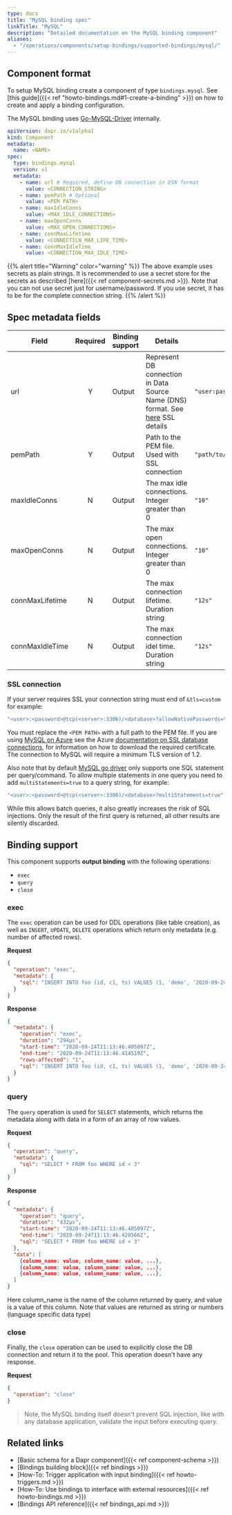 ```yaml
---
type: docs
title: "MySQL binding spec"
linkTitle: "MySQL"
description: "Detailed documentation on the MySQL binding component"
aliases:
  - "/operations/components/setup-bindings/supported-bindings/mysql/"
---
```


## Component format

To setup MySQL binding create a component of type `bindings.mysql`. See [this guide]({{< ref "howto-bindings.md#1-create-a-binding" >}}) on how to create and apply a binding configuration.

The MySQL binding uses [Go-MySQL-Driver](https://github.com/go-sql-driver/mysql) internally.

```yaml
apiVersion: dapr.io/v1alpha1
kind: Component
metadata:
  name: <NAME>
spec:
  type: bindings.mysql
  version: v1
  metadata:
    - name: url # Required, define DB connection in DSN format
      value: <CONNECTION_STRING>
    - name: pemPath # Optional
      value: <PEM PATH>
    - name: maxIdleConns
      value: <MAX_IDLE_CONNECTIONS>
    - name: maxOpenConns
      value: <MAX_OPEN_CONNECTIONS>
    - name: connMaxLifetime
      value: <CONNECTILN_MAX_LIFE_TIME>
    - name: connMaxIdleTime
      value: <CONNECTION_MAX_IDLE_TIME>
```

{{% alert title="Warning" color="warning" %}}
The above example uses secrets as plain strings. It is recommended to use a secret store for the secrets as described [here]({{< ref component-secrets.md >}}).
Note that you can not use secret just for username/password. If you use secret, it has to be for the complete connection string. 
{{% /alert %}}

## Spec metadata fields

| Field              | Required | Binding support |  Details | Example |
|--------------------|:--------:|------------|-----|---------|
| url | Y | Output | Represent DB connection in Data Source Name (DNS) format. See [here](#ssl-connection-details) SSL details | `"user:password@tcp(localhost:3306)/dbname"` |
| pemPath | Y | Output | Path to the PEM file. Used with SSL connection | `"path/to/pem/file"` |
| maxIdleConns | N | Output | The max idle connections. Integer greater than 0 | `"10"` |
| maxOpenConns | N | Output | The max open connections. Integer greater than 0 | `"10"` |
| connMaxLifetime | N | Output | The max connection lifetime. Duration string | `"12s"` |
| connMaxIdleTime | N | Output | The max connection idel time. Duration string | `"12s"` |

### SSL connection

If your server requires SSL your connection string must end of `&tls=custom` for example:
```bash
"<user>:<password>@tcp(<server>:3306)/<database>?allowNativePasswords=true&tls=custom"
```
 You must replace the `<PEM PATH>` with a full path to the PEM file. If you are using [MySQL on Azure](http://bit.ly/AzureMySQLSSL) see the Azure [documentation on SSL database connections](http://bit.ly/MySQLSSL), for information on how to download the required certificate. The connection to MySQL will require a minimum TLS version of 1.2.

Also note that by default [MySQL go driver](https://github.com/go-sql-driver/mysql) only supports one SQL statement per query/command.
To allow multiple statements in one query you need to add `multiStatements=true` to a query string, for example: 
```bash
"<user>:<password>@tcp(<server>:3306)/<database>?multiStatements=true"
```
While this allows batch queries, it also greatly increases the risk of SQL injections. Only the result of the first query is returned, 
all other results are silently discarded.

## Binding support

This component supports **output binding** with the following operations:

- `exec`
- `query`
- `close`

### exec

The `exec` operation can be used for DDL operations (like table creation), as well as `INSERT`, `UPDATE`, `DELETE` operations which return only metadata (e.g. number of affected rows).

**Request**

```json
{
  "operation": "exec",
  "metadata": {
    "sql": "INSERT INTO foo (id, c1, ts) VALUES (1, 'demo', '2020-09-24T11:45:05Z07:00')"
  }
}
```

**Response**

```json
{
  "metadata": {
    "operation": "exec",
    "duration": "294µs",
    "start-time": "2020-09-24T11:13:46.405097Z",
    "end-time": "2020-09-24T11:13:46.414519Z",
    "rows-affected": "1",
    "sql": "INSERT INTO foo (id, c1, ts) VALUES (1, 'demo', '2020-09-24T11:45:05Z07:00')"
  }
}
```

### query

The `query` operation is used for `SELECT` statements, which returns the metadata along with data in a form of an array of row values.

**Request**

```json
{
  "operation": "query",
  "metadata": {
    "sql": "SELECT * FROM foo WHERE id < 3"
  }
}
```

**Response**

```json
{
  "metadata": {
    "operation": "query",
    "duration": "432µs",
    "start-time": "2020-09-24T11:13:46.405097Z",
    "end-time": "2020-09-24T11:13:46.420566Z",
    "sql": "SELECT * FROM foo WHERE id < 3"
  },
  "data": [
    {column_name: value, column_name: value, ...},
    {column_name: value, column_name: value, ...},
    {column_name: value, column_name: value, ...},
  ]
}
```

Here column_name is the name of the column returned by query, and value is a value of this column. Note that values are returned as string
or numbers (language specific data type)

### close

Finally, the `close` operation can be used to explicitly close the DB connection and return it to the pool. This operation doesn't have any response.

**Request**

```json
{
  "operation": "close"
}
```

> Note, the MySQL binding itself doesn't prevent SQL injection, like with any database application, validate the input before executing query.

## Related links

- [Basic schema for a Dapr component]({{< ref component-schema >}})
- [Bindings building block]({{< ref bindings >}})
- [How-To: Trigger application with input binding]({{< ref howto-triggers.md >}})
- [How-To: Use bindings to interface with external resources]({{< ref howto-bindings.md >}})
- [Bindings API reference]({{< ref bindings_api.md >}})
